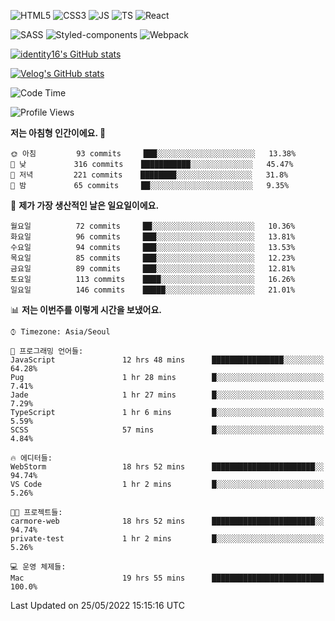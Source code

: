 ![HTML5](https://img.shields.io/badge/html5-E34F26?style=for-the-badge&logo=html5&logoColor=white)
![CSS3](https://img.shields.io/badge/css3-1572B6?style=for-the-badge&logo=css3&logoColor=white)
![JS](https://img.shields.io/badge/javascript-F7DF1E?style=for-the-badge&logo=javascript&logoColor=black)
![TS](https://img.shields.io/badge/typescript-3178C6?style=for-the-badge&logo=typescript&logoColor=white)
![React](https://img.shields.io/badge/react-61DAFB?style=for-the-badge&logo=javascript&logoColor=black)

![SASS](https://img.shields.io/badge/sass-CC6699?style=for-the-badge&logo=sass&logoColor=white)
![Styled-components](https://img.shields.io/badge/styled_components-DB7093?style=for-the-badge&logo=styled-components&logoColor=white)
![Webpack](https://img.shields.io/badge/webpack-8DD6F9?style=for-the-badge&logo=webpack&logoColor=black)

[![identity16's GitHub stats](https://github-readme-stats.vercel.app/api?username=identity16&theme=graywhite&show_icons=true)](https://github.com/anuraghazra/github-readme-stats)

[![Velog's GitHub stats](https://velog-readme-stats.vercel.app/api?name=identity16)](https://velog-readme-stats.vercel.app/api/redirect?name=identity16)

<!--START_SECTION:waka-->
![Code Time](http://img.shields.io/badge/Code%20Time-0%20secs-blue)

![Profile Views](http://img.shields.io/badge/Profile%20Views-4-blue)

**저는 아침형 인간이에요. 🐤** 

```text
🌞 아침         93 commits     ███░░░░░░░░░░░░░░░░░░░░░░   13.38% 
🌆 낮　         316 commits    ███████████░░░░░░░░░░░░░░   45.47% 
🌃 저녁         221 commits    ████████░░░░░░░░░░░░░░░░░   31.8% 
🌙 밤　         65 commits     ██░░░░░░░░░░░░░░░░░░░░░░░   9.35%

```
📅 **제가 가장 생산적인 날은 일요일이에요.** 

```text
월요일          72 commits     ██░░░░░░░░░░░░░░░░░░░░░░░   10.36% 
화요일          96 commits     ███░░░░░░░░░░░░░░░░░░░░░░   13.81% 
수요일          94 commits     ███░░░░░░░░░░░░░░░░░░░░░░   13.53% 
목요일          85 commits     ███░░░░░░░░░░░░░░░░░░░░░░   12.23% 
금요일          89 commits     ███░░░░░░░░░░░░░░░░░░░░░░   12.81% 
토요일          113 commits    ████░░░░░░░░░░░░░░░░░░░░░   16.26% 
일요일          146 commits    █████░░░░░░░░░░░░░░░░░░░░   21.01%

```


📊 **저는 이번주를 이렇게 시간을 보냈어요.** 

```text
⌚︎ Timezone: Asia/Seoul

💬 프로그래밍 언어들: 
JavaScript               12 hrs 48 mins      ████████████████░░░░░░░░░   64.28% 
Pug                      1 hr 28 mins        █░░░░░░░░░░░░░░░░░░░░░░░░   7.41% 
Jade                     1 hr 27 mins        █░░░░░░░░░░░░░░░░░░░░░░░░   7.29% 
TypeScript               1 hr 6 mins         █░░░░░░░░░░░░░░░░░░░░░░░░   5.59% 
SCSS                     57 mins             █░░░░░░░░░░░░░░░░░░░░░░░░   4.84%

🔥 에디터들: 
WebStorm                 18 hrs 52 mins      ███████████████████████░░   94.74% 
VS Code                  1 hr 2 mins         █░░░░░░░░░░░░░░░░░░░░░░░░   5.26%

🐱‍💻 프로젝트들: 
carmore-web              18 hrs 52 mins      ███████████████████████░░   94.74% 
private-test             1 hr 2 mins         █░░░░░░░░░░░░░░░░░░░░░░░░   5.26%

💻 운영 체제들: 
Mac                      19 hrs 55 mins      █████████████████████████   100.0%

```


 Last Updated on 25/05/2022 15:15:16 UTC
<!--END_SECTION:waka-->

